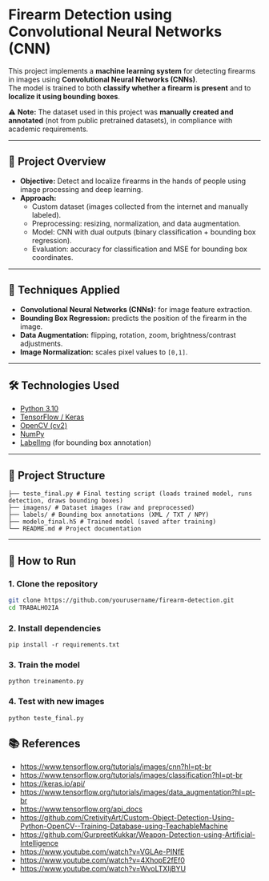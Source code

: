 # Firearm Detection using Convolutional Neural Networks (CNN)

This project implements a **machine learning system** for detecting firearms in images using **Convolutional Neural Networks (CNNs)**.  
The model is trained to both **classify whether a firearm is present** and to **localize it using bounding boxes**.

⚠️ **Note:** The dataset used in this project was **manually created and annotated** (not from public pretrained datasets), in compliance with academic requirements.

---

## 📌 Project Overview
- **Objective:** Detect and localize firearms in the hands of people using image processing and deep learning.  
- **Approach:**
  - Custom dataset (images collected from the internet and manually labeled).
  - Preprocessing: resizing, normalization, and data augmentation.
  - Model: CNN with dual outputs (binary classification + bounding box regression).
  - Evaluation: accuracy for classification and MSE for bounding box coordinates.

---

## 🧠 Techniques Applied
- **Convolutional Neural Networks (CNNs):** for image feature extraction.  
- **Bounding Box Regression:** predicts the position of the firearm in the image.  
- **Data Augmentation:** flipping, rotation, zoom, brightness/contrast adjustments.  
- **Image Normalization:** scales pixel values to `[0,1]`.  

---

## 🛠️ Technologies Used
- [Python 3.10](https://www.python.org/)  
- [TensorFlow / Keras](https://www.tensorflow.org/)  
- [OpenCV (cv2)](https://opencv.org/)  
- [NumPy](https://numpy.org/)  
- [LabelImg](https://github.com/heartexlabs/labelImg) (for bounding box annotation)  

---

## 📂 Project Structure

```├── treinamento.py # Training script (model definition, data augmentation, training loop)
├── teste_final.py # Final testing script (loads trained model, runs detection, draws bounding boxes)
├── imagens/ # Dataset images (raw and preprocessed)
├── labels/ # Bounding box annotations (XML / TXT / NPY)
├── modelo_final.h5 # Trained model (saved after training)
└── README.md # Project documentation
```

---

## 🚀 How to Run

### 1. Clone the repository
```bash
git clone https://github.com/yourusername/firearm-detection.git
cd TRABALHO2IA
```

### 2. Install dependencies

```
pip install -r requirements.txt
```

### 3. Train the model

```
python treinamento.py
```

### 4. Test with new images

```
python teste_final.py
```
## 📚 References

- https://www.tensorflow.org/tutorials/images/cnn?hl=pt-br
- https://www.tensorflow.org/tutorials/images/classification?hl=pt-br
- https://keras.io/api/
- https://www.tensorflow.org/tutorials/images/data_augmentation?hl=pt-br
- https://www.tensorflow.org/api_docs
- https://github.com/CretivityArt/Custom-Object-Detection-Using-Python-OpenCV--Training-Database-using-TeachableMachine
- https://github.com/GurpreetKukkar/Weapon-Detection-using-Artificial-Intelligence
- https://www.youtube.com/watch?v=VGLAe-PINfE
- https://www.youtube.com/watch?v=4XhopE2fEf0
- https://www.youtube.com/watch?v=WvoLTXIjBYU

